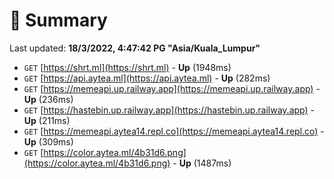 # 📖 Summary
Last updated: **18/3/2022, 4:47:42 PG "Asia/Kuala_Lumpur"**

- `GET` [https://shrt.ml](https://shrt.ml) - **Up** (1948ms)
- `GET` [https://api.aytea.ml](https://api.aytea.ml) - **Up** (282ms)
- `GET` [https://memeapi.up.railway.app](https://memeapi.up.railway.app) - **Up** (236ms)
- `GET` [https://hastebin.up.railway.app](https://hastebin.up.railway.app) - **Up** (211ms)
- `GET` [https://memeapi.aytea14.repl.co](https://memeapi.aytea14.repl.co) - **Up** (309ms)
- `GET` [https://color.aytea.ml/4b31d6.png](https://color.aytea.ml/4b31d6.png) - **Up** (1487ms)
